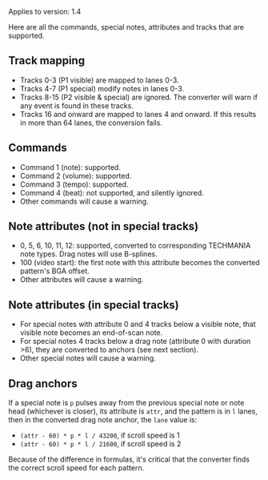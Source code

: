Applies to version: 1.4

Here are all the commands, special notes, attributes and tracks that are supported.

## Track mapping
* Tracks 0-3 (P1 visible) are mapped to lanes 0-3.
* Tracks 4-7 (P1 special) modify notes in lanes 0-3.
* Tracks 8-15 (P2 visible & special) are ignored. The converter will warn if any event is found in these tracks.
* Tracks 16 and onward are mapped to lanes 4 and onward. If this results in more than 64 lanes, the conversion fails.

## Commands
* Command 1 (note): supported.
* Command 2 (volume): supported.
* Command 3 (tempo): supported.
* Command 4 (beat): not supported, and silently ignored.
* Other commands will cause a warning.

## Note attributes (not in special tracks)
* 0, 5, 6, 10, 11, 12: supported, converted to corresponding TECHMANIA note types. Drag notes will use B-splines.
* 100 (video start): the first note with this attribute becomes the converted pattern's BGA offset.
* Other attributes will cause a warning.

## Note attributes (in special tracks)
* For special notes with attribute 0 and 4 tracks below a visible note, that visible note becomes an end-of-scan note.
* For special notes 4 tracks below a drag note (attribute 0 with duration >6), they are converted to anchors (see next section).
* Other special notes will cause a warning.

## Drag anchors
If a special note is `p` pulses away from the previous special note or note head (whichever is closer), its attribute is `attr`, and the pattern is in `l` lanes, then in the converted drag note anchor, the `lane` value is:
* `(attr - 60) * p * l / 43200`, if scroll speed is 1
* `(attr - 60) * p * l / 21600`, if scroll speed is 2

Because of the difference in formulas, it's critical that the converter finds the correct scroll speed for each pattern.